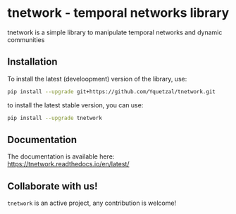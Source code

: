 # tnetwork - temporal networks library

tnetwork is a simple library to manipulate temporal networks and dynamic communities
## Installation

To install the latest (develoopment) version of the library, use:

```bash
pip install --upgrade git+https://github.com/Yquetzal/tnetwork.git
```

to install the latest stable version, you can use:
```bash
pip install --upgrade tnetwork
```

## Documentation
The documentation is available here:
https://tnetwork.readthedocs.io/en/latest/

## Collaborate with us!

``tnetwork`` is an active project, any contribution is welcome!


